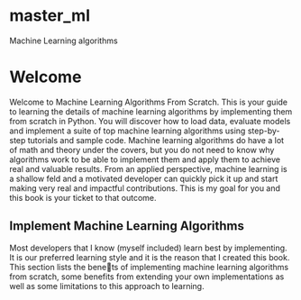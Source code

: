 # master_ml
Machine Learning algorithms
# Welcome
Welcome to Machine Learning Algorithms From Scratch. This is your guide to learning the
details of machine learning algorithms by implementing them from scratch in Python. You
will discover how to load data, evaluate models and implement a suite of top machine learning
algorithms using step-by-step tutorials and sample code.
Machine learning algorithms do have a lot of math and theory under the covers, but you
do not need to know why algorithms work to be able to implement them and apply them to
achieve real and valuable results. From an applied perspective, machine learning is a shallow
feld and a motivated developer can quickly pick it up and start making very real and impactful
contributions. This is my goal for you and this book is your ticket to that outcome.

## Implement Machine Learning Algorithms
Most developers that I know (myself included) learn best by implementing. It is our preferred
learning style and it is the reason that I created this book. This section lists the benets of
implementing machine learning algorithms from scratch, some benefits from extending your own
implementations as well as some limitations to this approach to learning.
